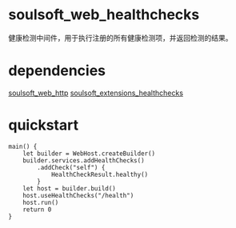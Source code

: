 # soulsoft_web_healthchecks
健康检测中间件，用于执行注册的所有健康检测项，并返回检测的结果。

# dependencies

[soulsoft_web_http](https://gitcode.com/soulsoft/soulsoft_web_http.git)
[soulsoft_extensions_healthchecks](https://gitcode.com/soulsoft/soulsoft_extensions_healthchecks.git)  

# quickstart

``` cangjie
main() {
    let builder = WebHost.createBuilder()
    builder.services.addHealthChecks()
        .addCheck("self") {
            HealthCheckResult.healthy()
        }
    let host = builder.build()
    host.useHealthChecks("/health")
    host.run()
    return 0
}
```